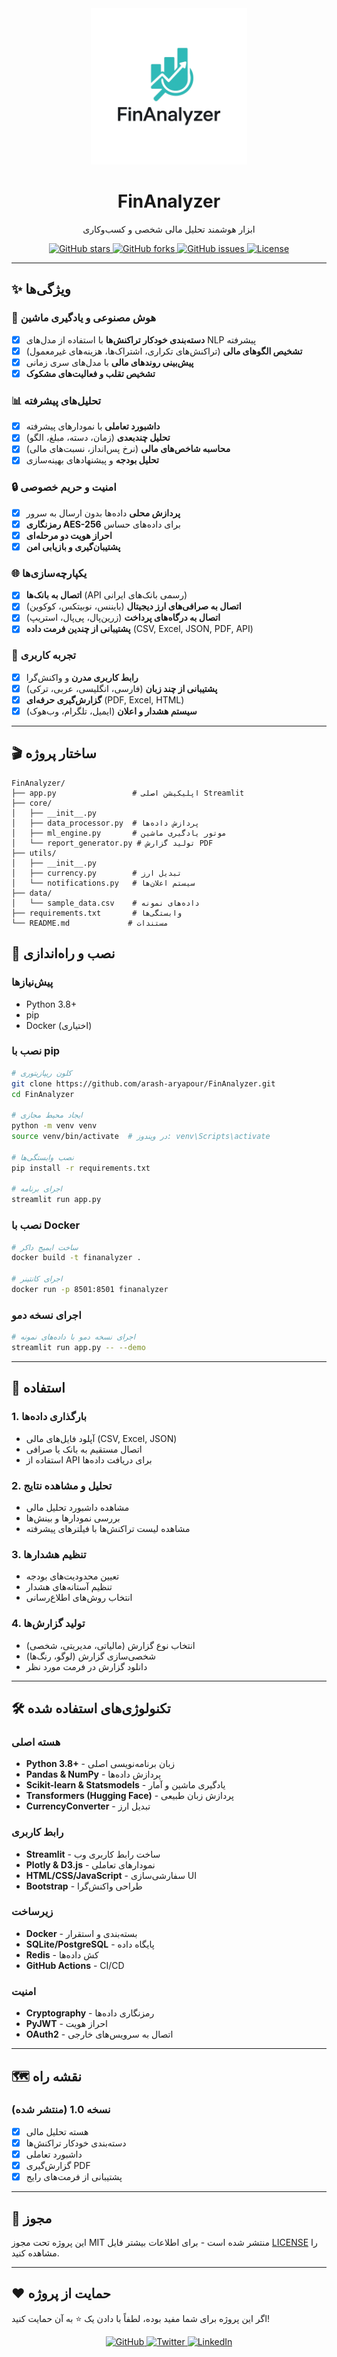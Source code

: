 <div align="center">
  <img src="https://raw.githubusercontent.com/arash-aryapour/FinAnalyzer/main/assets/logo.png" alt="FinAnalyzer Logo" width="250">

  <h1>FinAnalyzer</h1>

  <p>ابزار هوشمند تحلیل مالی شخصی و کسب‌وکاری</p>

  <p>
    <a href="https://github.com/arash-aryapour/FinAnalyzer/stargazers">
      <img src="https://img.shields.io/github/stars/arash-aryapour/FinAnalyzer?style=for-the-badge&logo=github&color=yellow" alt="GitHub stars">
    </a>
    <a href="https://github.com/arash-aryapour/FinAnalyzer/network">
      <img src="https://img.shields.io/github/forks/arash-aryapour/FinAnalyzer?style=for-the-badge&logo=github&color=blue" alt="GitHub forks">
    </a>
    <a href="https://github.com/arash-aryapour/FinAnalyzer/issues">
      <img src="https://img.shields.io/github/issues/arash-aryapour/FinAnalyzer?style=for-the-badge&logo=github&color=red" alt="GitHub issues">
    </a>
    <a href="https://github.com/arash-aryapour/FinAnalyzer/blob/main/LICENSE">
      <img src="https://img.shields.io/github/license/arash-aryapour/FinAnalyzer?style=for-the-badge&logo=github&color=green" alt="License">
    </a>
  </p>

</div>

---

## ✨ ویژگی‌ها

### 🧠 هوش مصنوعی و یادگیری ماشین
- [x] **دسته‌بندی خودکار تراکنش‌ها** با استفاده از مدل‌های NLP پیشرفته
- [x] **تشخیص الگوهای مالی** (تراکنش‌های تکراری، اشتراک‌ها، هزینه‌های غیرمعمول)
- [x] **پیش‌بینی روندهای مالی** با مدل‌های سری زمانی
- [x] **تشخیص تقلب و فعالیت‌های مشکوک**

### 📊 تحلیل‌های پیشرفته
- [x] **داشبورد تعاملی** با نمودارهای پیشرفته
- [x] **تحلیل چندبعدی** (زمان، دسته، مبلغ، الگو)
- [x] **محاسبه شاخص‌های مالی** (نرخ پس‌انداز، نسبت‌های مالی)
- [x] **تحلیل بودجه** و پیشنهادهای بهینه‌سازی

### 🔒 امنیت و حریم خصوصی
- [x] **پردازش محلی** داده‌ها بدون ارسال به سرور
- [x] **رمزنگاری AES-256** برای داده‌های حساس
- [x] **احراز هویت دو مرحله‌ای**
- [x] **پشتیبان‌گیری و بازیابی امن**

### 🌐 یکپارچه‌سازی‌ها
- [x] **اتصال به بانک‌ها** (API رسمی بانک‌های ایرانی)
- [x] **اتصال به صرافی‌های ارز دیجیتال** (بایننس، نوبیتکس، کوکوین)
- [x] **اتصال به درگاه‌های پرداخت** (زرین‌پال، پی‌پال، استریپ)
- [x] **پشتیبانی از چندین فرمت داده** (CSV, Excel, JSON, PDF, API)

### 📱 تجربه کاربری
- [x] **رابط کاربری مدرن** و واکنش‌گرا
- [x] **پشتیبانی از چند زبان** (فارسی، انگلیسی، عربی، ترکی)
- [x] **گزارش‌گیری حرفه‌ای** (PDF, Excel, HTML)
- [x] **سیستم هشدار و اعلان** (ایمیل، تلگرام، وب‌هوک)

---

## 🎬 ساختار پروژه


```
FinAnalyzer/
├── app.py                 # اپلیکیشن اصلی Streamlit
├── core/
│   ├── __init__.py
│   ├── data_processor.py  # پردازش داده‌ها
│   ├── ml_engine.py       # موتور یادگیری ماشین
│   └── report_generator.py # تولید گزارش PDF
├── utils/
│   ├── __init__.py
│   ├── currency.py        # تبدیل ارز
│   └── notifications.py   # سیستم اعلان‌ها
├── data/
│   └── sample_data.csv    # داده‌های نمونه
├── requirements.txt       # وابستگی‌ها
└── README.md             # مستندات
```


## 🚀 نصب و راه‌اندازی

### پیش‌نیازها
- Python 3.8+
- pip
- Docker (اختیاری)

### نصب با pip
```bash
# کلون ریپازیتوری
git clone https://github.com/arash-aryapour/FinAnalyzer.git
cd FinAnalyzer

# ایجاد محیط مجازی
python -m venv venv
source venv/bin/activate  # در ویندوز: venv\Scripts\activate

# نصب وابستگی‌ها
pip install -r requirements.txt

# اجرای برنامه
streamlit run app.py
```

### نصب با Docker
```bash
# ساخت ایمیج داکر
docker build -t finanalyzer .

# اجرای کانتینر
docker run -p 8501:8501 finanalyzer
```

### اجرای نسخه دمو
```bash
# اجرای نسخه دمو با داده‌های نمونه
streamlit run app.py -- --demo
```

---

## 📖 استفاده

### 1. بارگذاری داده‌ها
- آپلود فایل‌های مالی (CSV, Excel, JSON)
- اتصال مستقیم به بانک یا صرافی
- استفاده از API برای دریافت داده‌ها

### 2. تحلیل و مشاهده نتایج
- مشاهده داشبورد تحلیل مالی
- بررسی نمودارها و بینش‌ها
- مشاهده لیست تراکنش‌ها با فیلترهای پیشرفته

### 3. تنظیم هشدارها
- تعیین محدودیت‌های بودجه
- تنظیم آستانه‌های هشدار
- انتخاب روش‌های اطلاع‌رسانی

### 4. تولید گزارش‌ها
- انتخاب نوع گزارش (مالیاتی، مدیریتی، شخصی)
- شخصی‌سازی گزارش (لوگو، رنگ‌ها)
- دانلود گزارش در فرمت مورد نظر

---

## 🛠 تکنولوژی‌های استفاده شده

### هسته اصلی
- **Python 3.8+** - زبان برنامه‌نویسی اصلی
- **Pandas & NumPy** - پردازش داده‌ها
- **Scikit-learn & Statsmodels** - یادگیری ماشین و آمار
- **Transformers (Hugging Face)** - پردازش زبان طبیعی
- **CurrencyConverter** - تبدیل ارز

### رابط کاربری
- **Streamlit** - ساخت رابط کاربری وب
- **Plotly & D3.js** - نمودارهای تعاملی
- **HTML/CSS/JavaScript** - سفارشی‌سازی UI
- **Bootstrap** - طراحی واکنش‌گرا

### زیرساخت
- **Docker** - بسته‌بندی و استقرار
- **SQLite/PostgreSQL** - پایگاه داده
- **Redis** - کش داده‌ها
- **GitHub Actions** - CI/CD

### امنیت
- **Cryptography** - رمزنگاری داده‌ها
- **PyJWT** - احراز هویت
- **OAuth2** - اتصال به سرویس‌های خارجی

---

## 🗺️ نقشه راه

### نسخه 1.0 (منتشر شده)
- [x] هسته تحلیل مالی
- [x] دسته‌بندی خودکار تراکنش‌ها
- [x] داشبورد تعاملی
- [x] گزارش‌گیری PDF
- [x] پشتیبانی از فرمت‌های رایج

---


## 📄 مجوز

این پروژه تحت مجوز MIT منتشر شده است - برای اطلاعات بیشتر فایل [LICENSE](LICENSE) را مشاهده کنید.

---

## ❤️ حمایت از پروژه

اگر این پروژه برای شما مفید بوده، لطفاً با دادن یک ⭐️ به آن حمایت کنید!

<div align="center">

  <p>
    <a href="https://github.com/arash-aryapour">
      <img src="https://img.shields.io/badge/GitHub-arash--aryapour-black?style=for-the-badge&logo=github" alt="GitHub">
    </a>
    <a href="https://twitter.com/Arash_Ary">
      <img src="https://img.shields.io/badge/Twitter-@Arash_Ary-blue?style=for-the-badge&logo=twitter" alt="Twitter">
    </a>
    <a href="https://linkedin.com/in/arash-aryapour">
      <img src="https://img.shields.io/badge/LinkedIn-arash--aryapour-blue?style=for-the-badge&logo=linkedin" alt="LinkedIn">
    </a>
  </p>
</div>
